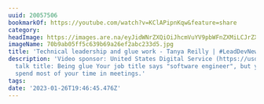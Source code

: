```yaml
---
uuid: 20057506
bookmarkOf: https://youtube.com/watch?v=KClAPipnKqw&feature=share
category: 
headImage: https://images.are.na/eyJidWNrZXQiOiJhcmVuYV9pbWFnZXMiLCJrZXkiOiIyMDA1NzUwNi9vcmlnaW5hbF83MGI5YWIwNWZmNWM2MzliNjlhMjZlZjJhYmMyMzNkNS5qcGciLCJlZGl0cyI6eyJyZXNpemUiOnsid2lkdGgiOjEyMDAsImhlaWdodCI6MTIwMCwiZml0IjoiaW5zaWRlIiwid2l0aG91dEVubGFyZ2VtZW50Ijp0cnVlfSwid2VicCI6eyJxdWFsaXR5Ijo5MH0sImpwZWciOnsicXVhbGl0eSI6OTB9LCJyb3RhdGUiOm51bGx9fQ==?bc=0
imageName: 70b9ab05ff5c639b69a26ef2abc233d5.jpg
title: 'Technical leadership and glue work - Tanya Reilly | #LeadDevNewYork'
description: 'Video sponsor: United States Digital Service (https://usds.gov) Full
  talk title: Being glue Your job title says "software engineer", but you seem to
  spend most of your time in meetings.'
tags: 
date: '2023-01-26T19:46:45.476Z'
---
```

